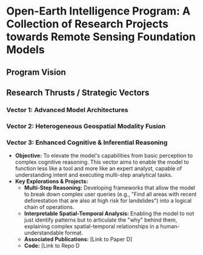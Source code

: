 # Open-Earth Intelligence Program: A Collection of Research Projects towards Remote Sensing Foundation Models 

## Program Vision

## Research Thrusts / Strategic Vectors
### Vector 1: Advanced Model Architectures
### Vector 2: Heterogeneous Geospatial Modality Fusion
### Vector 3: Enhanced Cognitive & Inferential Reasoning
*   **Objective:** To elevate the model's capabilities from basic perception to complex cognitive reasoning. This vector aims to enable the model to function less like a tool and more like an expert analyst, capable of understanding intent and executing multi-step analytical tasks.
*   **Key Explorations & Projects:**
    *   **Multi-Step Reasoning:** Developing frameworks that allow the model to break down complex user queries (e.g., "Find all areas with recent deforestation that are also at high risk for landslides") into a logical chain of operations.
    *   **Interpretable Spatial-Temporal Analysis:** Enabling the model to not just identify patterns but to articulate the "why" behind them, explaining complex spatial-temporal relationships in a human-understandable format.
    *   **Associated Publications:** [Link to Paper D]
    *   **Code:** [Link to Repo D
